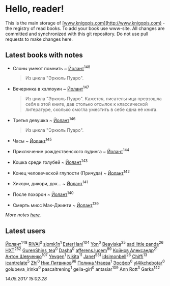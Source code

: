 # Hello, reader!
This is the main storage of [www.knigopis.com](http://www.knigopis.com) - the registry of read books.
To add your book use www-site. All changes are committed and synchronized with this git repository.
Do not use pull requests to make changes here.


## Latest books with notes
* Слоны умеют помнить ~ [Йолант](users/104/104690883692185089260-google)<sup>148</sup>
    > Из цикла "Эркюль Пуаро".

* Вечеринка в хэллоуин ~ [Йолант](users/104/104690883692185089260-google)<sup>147</sup>
    > Из цикла "Эркюль Пуаро". Кажется, писательница превзошла себя в этой книге, дав столько отсылок к классической литературе, сколько смогла уместить в себе одна её книга.

* Третья девушка ~ [Йолант](users/104/104690883692185089260-google)<sup>146</sup>
    > Из цикла "Эркюль Пуаро".

* Часы ~ [Йолант](users/104/104690883692185089260-google)<sup>145</sup>

* Приключение рождественского пудинга ~ [Йолант](users/104/104690883692185089260-google)<sup>144</sup>

* Кошка среди голубей ~ [Йолант](users/104/104690883692185089260-google)<sup>143</sup>

* Конец человеческой глупости (Причуда) ~ [Йолант](users/104/104690883692185089260-google)<sup>142</sup>

* Хикори, дикори, док... ~ [Йолант](users/104/104690883692185089260-google)<sup>141</sup>

* После похорон ~ [Йолант](users/104/104690883692185089260-google)<sup>140</sup>

* Смерть мисс Мак-Джинти ~ [Йолант](users/104/104690883692185089260-google)<sup>139</sup>


_More notes [here](latest_books_with_notes.md)._


## Latest users
[Йолант](users/104/104690883692185089260-google)<sup>148</sup> 
[RIVAI](users/105/105617470861273678190-google)<sup>3</sup> 
[sjomk1n](users/243/243975624-vkontakte)<sup>1</sup> 
[EsterHani](users/305/30558181-vkontakte)<sup>104</sup> 
[Yon](users/103/10348899-vkontakte)<sup>0</sup> 
[Beaviska](users/102/10202544960024508-facebook)<sup>25</sup> 
[sad little panda](users/188/1882525281990290-facebook)<sup>26</sup> 
[HXT](users/100/100002563462782-facebook)<sup>252</sup> 
[GurenShins_tea](users/712/712242609159274496-twitter)<sup>0</sup> 
[Dasha](users/130/13015628898852979311-mailru)<sup>0</sup> 
[afferens.lucem](users/196/196071655-vkontakte)<sup>99</sup> 
[Койнов Александр](users/414/414040473-vkontakte)<sup>21</sup> 
[Антон Шевченко](users/339/339786161-vkontakte)<sup>107</sup> 
[Yevgen](users/100/100001921022265-facebook)<sup>1</sup> 
[Nikita](users/100/100684315-vkontakte)<sup>11</sup> 
[Janet](users/205/20565064-vkontakte)<sup>531</sup> 
[idsimonbell](users/380/380554090-vkontakte)<sup>26</sup> 
[Chiffi](users/105/105831994080785626680-google)<sup>13</sup> 
[icantrelate](users/111/111003752220369872386-googleplus)<sup>5</sup> 
[Zhi](users/104/104502610850806942588-google)<sup>0</sup> 
[Ник Литвинов](users/241/241974816-vkontakte)<sup>96</sup> 
[Полина Чтаева](users/182/18209789998000712034-mailru)<sup>1</sup> 
[Эосфор](users/193/1931089343792598-facebook)<sup>0</sup> 
[yl4ikchebotar](users/651/65177110-vkontakte)<sup>0</sup> 
[golubeva_irinka](users/208/20867638-vkontakte)<sup>0</sup> 
[pascaltrening](users/116/1168869274-facebook)<sup>1</sup> 
[gella-girl](users/421/42198251-vkontakte)<sup>0</sup> 
[antasiar](users/688/68827372-vkontakte)<sup>109</sup> 
[Ann Rott](users/108/108774233915925319546-google)<sup>3</sup> 
[Garka](users/115/115753719718250012620-google)<sup>142</sup> 


_14.05.2017 15:02:28_
